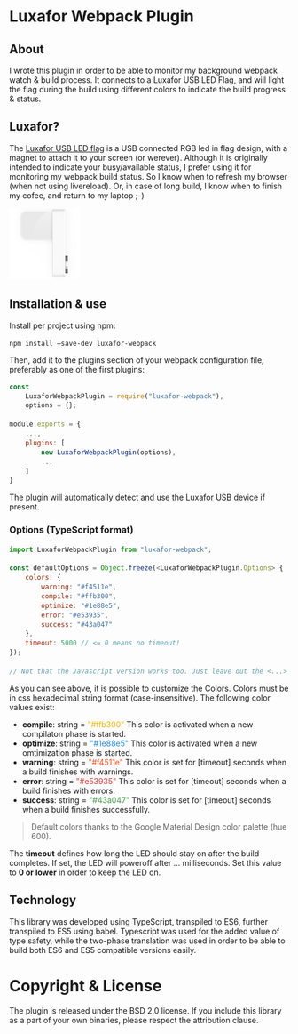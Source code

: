 # Luxafor Webpack Plugin

## About

I wrote this plugin in order to be able to monitor my background webpack watch & build process. It connects to a Luxafor USB LED Flag, and will light the flag during the build using different colors to indicate the build progress & status.

## Luxafor?

The [Luxafor USB LED flag](https://luxafor.com/luxafor-flag/) is a USB connected RGB led in flag design, with a magnet to attach it to your screen (or werever). Although it is originally intended to indicate your busy/available status, I prefer using it for monitoring my webpack build status. So I know when to refresh my browser (when not using livereload). Or, in case of long build, I know when to finish my cofee, and return to my laptop ;-)

![Luxafor USB LEF Flag](./flag.png)

## Installation & use

Install per project using npm:

`npm install —save-dev luxafor-webpack`

Then, add it to the plugins section of your webpack configuration file, preferably as one of the first plugins:

```javascript
const
	LuxaforWebpackPlugin = require("luxafor-webpack"),
    options = {};

module.exports = {
	...,
	plugins: [
  		new LuxaforWebpackPlugin(options),
	  	...
	]  
}
```

The plugin will automatically detect and use the Luxafor USB device if present.

### Options (TypeScript format)

```javascript
import LuxaforWebpackPlugin from "luxafor-webpack";

const defaultOptions = Object.freeze(<LuxaforWebpackPlugin.Options> {
	colors: {
		warning: "#f4511e",
		compile: "#ffb300",
		optimize: "#1e88e5",
		error: "#e53935",
		success: "#43a047"
	},
	timeout: 5000 // <= 0 means no timeout!
});

// Not that the Javascript version works too. Just leave out the <...> type of the options.
```
As you can see above, it is possible to customize the Colors. Colors must be in css hexadecimal string format (case-insensitive). The following color values exist:

* **compile**: string = <span style="color: #ffb300">"#ffb300"</span>
  This color is activated when a new compilaton phase is started.
* **optimize**: string = <span style="color: #1e88e5">"#1e88e5"</span>
  This color is activated when a new omtimization phase is started.
* **warning**: string = <span style="color: #f4511e">"#f4511e"</span>
  This color is set for [timeout] seconds when a build finishes with warnings.
* **error**: string = <span style="color: #e53935">"#e53935"</span>
  This color is set for [timeout] seconds when a build finishes with errors.
* **success**: string = <span style="color: #43a047">"#43a047"</span>
  This color is set for [timeout] seconds when a build finishes successfully.

> Default colors thanks to the Google Material Design color palette (hue 600).

The **timeout** defines how long the LED should stay on after the build completes. If set, the LED will poweroff after … milliseconds. Set this value to **0 or lower** in order to keep the LED on.

## Technology

This library was developed using TypeScript, transpiled to ES6, further transpiled to ES5 using babel. Typescript was used for the added value of type safety, while the two-phase translation was used in order to be able to build both ES6 and ES5 compatible versions easily.

# Copyright & License

The plugin is released under the BSD 2.0 license. If you include this library as a part of your own binaries, please respect the attribution clause.